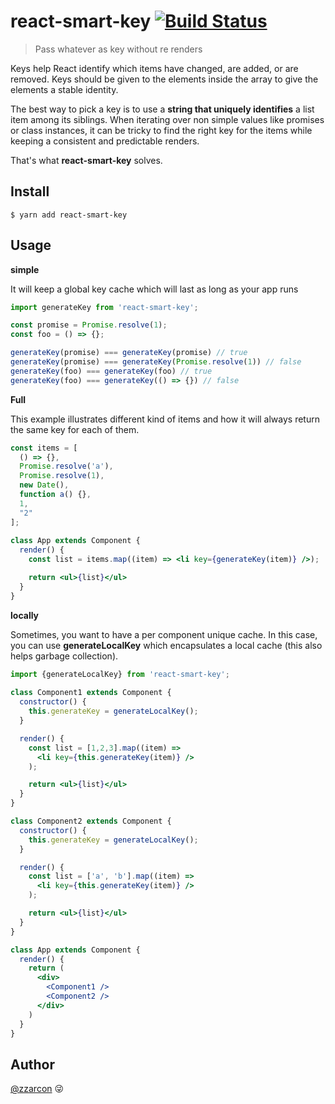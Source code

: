 # react-smart-key [![Build Status](https://travis-ci.org/zzarcon/react-smart-key.svg?branch=master)](https://travis-ci.org/zzarcon/react-smart-key)
> Pass whatever as key without re renders

Keys help React identify which items have changed, are added, or are removed. Keys should be given to the elements inside the array to give the elements a stable identity.

The best way to pick a key is to use a **string that uniquely identifies** a list item among its siblings. When iterating over non simple values like promises or class instances, it can be tricky to find the right key for the items while keeping a consistent and predictable renders.

That's what **react-smart-key** solves.

## Install

```
$ yarn add react-smart-key
```

## Usage 

**simple**

It will keep a global key cache which will last as long as your app runs

```typescript
import generateKey from 'react-smart-key';

const promise = Promise.resolve(1);
const foo = () => {};

generateKey(promise) === generateKey(promise) // true
generateKey(promise) === generateKey(Promise.resolve(1)) // false
generateKey(foo) === generateKey(foo) // true
generateKey(foo) === generateKey(() => {}) // false
```

**Full**

This example illustrates different kind of items and how it will always return the same key for each of them.

```jsx
const items = [
  () => {}, 
  Promise.resolve('a'),
  Promise.resolve(1),
  new Date(),
  function a() {},
  1,
  "2"
];
    
class App extends Component {
  render() {
    const list = items.map((item) => <li key={generateKey(item)} />);

    return <ul>{list}</ul>
  }
}
```

**locally**

Sometimes, you want to have a per component unique cache. In this case, you can use **generateLocalKey** which encapsulates a local cache (this also helps garbage collection).

```jsx
import {generateLocalKey} from 'react-smart-key';
    
class Component1 extends Component {
  constructor() {
    this.generateKey = generateLocalKey();
  }

  render() {
    const list = [1,2,3].map((item) => 
      <li key={this.generateKey(item)} />
    );

    return <ul>{list}</ul>
  }
}

class Component2 extends Component {
  constructor() {
    this.generateKey = generateLocalKey();
  }

  render() {
    const list = ['a', 'b'].map((item) => 
      <li key={this.generateKey(item)} />
    );

    return <ul>{list}</ul>
  }
}

class App extends Component {
  render() {
    return (
      <div>
        <Component1 />
        <Component2 />
      </div>
    )
  }
}

```

## Author

[@zzarcon](https://twitter.com/zzarcon) 😜